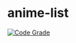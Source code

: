 # anime-list
[![Code Grade]([https://api.codiga.io/project/34724/status/svg)](https://api.codiga.io/project/34724/status/svg)
